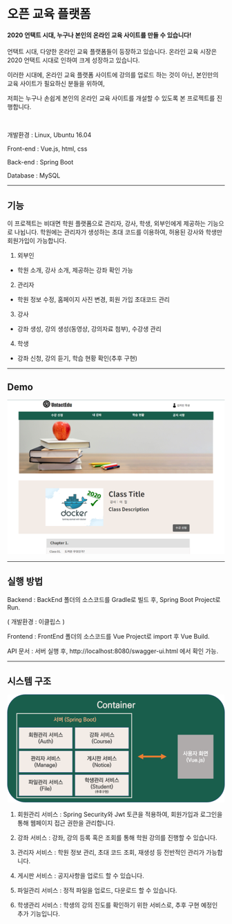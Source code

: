 # 오픈 교육 플랫폼

#### 2020 언택트 시대, 누구나 본인의 온라인 교육 사이트를 만들 수 있습니다!



언택트 시대, 다양한 온라인 교육 플랫폼들이 등장하고 있습니다. 온라인 교육 시장은 2020 언택트 시대로 인하여 크게 성장하고 있습니다. 

이러한 시대에, 온라인 교육 플랫폼 사이트에 강의를 업로드 하는 것이 아닌, 본인만의 교육 사이트가 필요하신 분들을 위하여, 

저희는 누구나 손쉽게 본인의 온라인 교육 사이트를 개설할 수 있도록 본 프로젝트를 진행합니다. 

​	

개발환경 : Linux, Ubuntu 16.04

Front-end : Vue.js, html, css

Back-end : Spring Boot

Database : MySQL



---

## 기능

이 프로젝트는 비대면 학원 플랫폼으로 관리자, 강사, 학생, 외부인에게 제공하는 기능으로 나뉩니다. 학원에는 관리자가 생성하는 초대 코드를 이용하여, 허용된 강사와 학생만 회원가입이 가능합니다.

1)  외부인

* 학원 소개, 강사 소개, 제공하는 강좌 확인 가능

2)  관리자

* 학원 정보 수정, 홈페이지 사진 변경, 회원 가입 초대코드 관리

3)  강사

* 강좌 생성, 강의 생성(동영상, 강의자료 첨부), 수강생 관리

4)  학생

* 강좌 신청, 강의 듣기, 학습 현황 확인(추후 구현)

  

---

## Demo

![데모](https://github.com/jjmm0312/EduPlatform/blob/master/%EA%B5%90%EC%9C%A1%EB%8D%B0%EB%AA%A8.PNG)

---

## 실행 방법

Backend : BackEnd 폴더의 소스코드를 Gradle로 빌드 후, Spring Boot Project로 Run.

( 개발환경 : 이클립스 )

Frontend : FrontEnd 폴더의 소스코드를 Vue Project로 import 후 Vue Build.



API 문서 : 서버 실행 후, http://localhost:8080/swagger-ui.html 에서 확인 가능.

---

## 시스템 구조

![아키텍쳐](https://github.com/jjmm0312/EduPlatform/blob/master/%EC%95%84%ED%82%A4%ED%85%8D%EC%B3%90.png)

1)  회원관리 서비스 : Spring Security와 Jwt 토큰을 적용하여, 회원가입과 로그인을 통해 웹페이지 접근 권한을 관리합니다.

2)  강좌 서비스 : 강좌, 강의 등록 혹은 조회를 통해 학원 강의를 진행할 수 있습니다.

3)  관리자 서비스 : 학원 정보 관리, 초대 코드 조회, 재생성 등 전반적인 관리가 가능합니다.

4)  게시판 서비스 : 공지사항을 업로드 할 수 있습니다.

5)  파일관리 서비스 : 정적 파일을 업로드, 다운로드 할 수 있습니다.

6)  학생관리 서비스 : 학생의 강의 진도를 확인하기 위한 서비스로, 추후 구현 예정인 추가 기능입니다.



